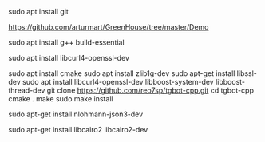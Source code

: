 sudo apt install git

https://github.com/arturmart/GreenHouse/tree/master/Demo

sudo apt install g++ build-essential

sudo apt install libcurl4-openssl-dev

sudo apt install cmake
sudo apt install zlib1g-dev
sudo apt-get install libssl-dev
sudo apt install libcurl4-openssl-dev libboost-system-dev libboost-thread-dev
git clone https://github.com/reo7sp/tgbot-cpp.git
cd tgbot-cpp
cmake .
make
sudo make install

sudo apt-get install nlohmann-json3-dev

sudo apt-get install libcairo2 libcairo2-dev
